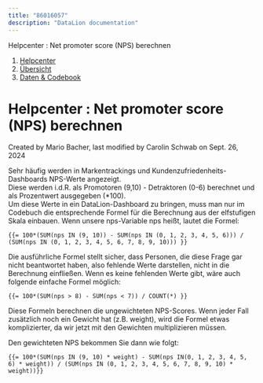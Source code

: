 ```yaml
---
title: "86016057"
description: "DataLion documentation"
---
```


Helpcenter : Net promoter score (NPS) berechnen  

1.  [Helpcenter](index.html)
2.  [Übersicht](2982609.html)
3.  [Daten & Codebook](3440667.html)

# Helpcenter : Net promoter score (NPS) berechnen

Created by Mario Bacher, last modified by Carolin Schwab on Sept. 26, 2024

Sehr häufig werden in Markentrackings und Kundenzufriedenheits-Dashboards NPS-Werte angezeigt.  
Diese werden i.d.R. als Promotoren (9,10) - Detraktoren (0-6) berechnet und als Prozentwert ausgegeben (\*100).  
Um diese Werte in ein DataLion-Dashboard zu bringen, muss man nur im Codebuch die entsprechende Formel für die Berechnung aus der elfstufigen Skala einbauen. Wenn unsere nps-Variable nps heißt, lautet die Formel:

```
{{= 100*(SUM(nps IN (9, 10)) - SUM(nps IN (0, 1, 2, 3, 4, 5, 6))) / (SUM(nps IN (0, 1, 2, 3, 4, 5, 6, 7, 8, 9, 10))) }}
```

Die ausführliche Formel stellt sicher, dass Personen, die diese Frage gar nicht beantwortet haben, also fehlende Werte darstellen, nicht in die Berechnung einfließen. Wenn es keine fehlenden Werte gibt, wäre auch folgende einfache Formel möglich:

```
{{= 100*(SUM(nps > 8) - SUM(nps < 7)) / COUNT(*) }}
```

Diese Formeln berechnen die ungewichteten NPS-Scores. Wenn jeder Fall zusätzlich noch ein Gewicht hat (z.B. weight), wird die Formel etwas komplizierter, da wir jetzt mit den Gewichten multiplizieren müssen.

Den gewichteten NPS bekommen Sie dann wie folgt:

```
{{= 100*(SUM(nps IN (9, 10) * weight) - SUM(nps IN(0, 1, 2, 3, 4, 5, 6) * weight)) / (SUM(nps IN (0, 1, 2, 3, 4, 5, 6, 7, 8, 9, 10) * weight))}}
```